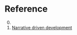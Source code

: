 # Reference

0. []()
0. [Narrative driven development](https://jacobtomlinson.dev/posts/2022/narrative-driven-development/)

